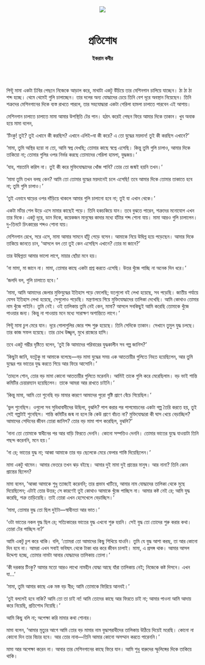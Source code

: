 <div align=center>
<img src=https://images.prothomalo.com/prothomalo-bangla%2F2022-09%2F5c292cc9-fc14-4150-9ac4-6c7601f4aece%2Fimg20220914_13310723.jpg?rect=0%2C0%2C1490%2C782&w=1200&ar=40%3A21&auto=format%2Ccompress&ogImage=true&mode=crop&overlay=&overlay_position=bottom&overlay_width_pct=1 />
<br><br>
<h1>প্রতিশোধ</h1> 
<h4>ইকরাম কবীর</h4>
<br><br>
</div>

পিন্টু মামা একটা ঢিবির পেছনে নিজেকে আড়াল করে, মাথাটা একটু উঁচিয়ে তার মেশিনগান চালিয়ে যাচ্ছেন। ঠা ঠা ঠা শব্দ হচ্ছে। থেমে থেমেই গুলি চালাচ্ছেন। তার দলের অন্য যোদ্ধাদের চেয়ে তিনি বেশ দূরে অবস্থান নিয়েছেন। তিনি শত্রুদের মেশিনগানের দিকে ব্যস্ত রাখতে পারলে, তার সহযোদ্ধারা একটা গেরিলা হামলা চালাতে পারবেন এই আশায়।

মেশিনগান চালাতে চালাতে মামা আমার উপস্থিতি টের পান। হঠাৎ করেই পেছন ফিরে আমার দিকে তাকান। খুব অবাক হয়ে মামা বলেন,

‘টিংকু! তুই? তুই এখানে কী করছিস? এখানে এলিই–বা কী করে? এ তো যুদ্ধের ময়দান! তুই কী করছিস এখানে?’

‘মামা, তুমি অস্থির হয়ো না তো, আমি স্বপ্ন দেখছি; তোমার কাছে স্বপ্নে এসেছি। কিন্তু তুমি গুলি চালাও, আমার দিকে তাকিয়ো না; তোমার গুলির ওপর নির্ভর করছে তোমাদের গেরিলা হামলা, যুদ্ধজয়।’

‘যাহ, শয়তানি করিস না। তুই কী করে মুক্তিযোদ্ধাদের খোঁজ পাবি? তোর তো জন্মই হয়নি তখন।’

‘মামা তুমি তখন বলছ কেন? আমি তো তোমার যুদ্ধের ময়দানেই চলে এসেছি! তবে আমার দিকে তোমার তাকাতে হবে না; তুমি গুলি চালাও।’

‘তুই এভাবে ঘাড়ের ওপর দাঁড়িয়ে থাকলে আমার গুলি চালানো হবে না; তুই যা এখান থেকে।’

একটা মর্টার শেল উড়ে এসে মামার কাছেই পড়ে। তিনি হকচকিয়ে যান। তবে বুঝতে পারেন, শত্রুদের মনোযোগ এখন তার দিকে। একটু দূরে, ডান দিকে, কয়েকজন মানুষের কাদার মধ্যে হাঁটার শব্দ শোনা যায়। মামা আরও গুলি চালালেন। দু-তিনটে চিৎকারের শব্দও শোনা যায়।

মেশিনগান রেখে, সরে এসে, মামা আমার সামনে হাঁটু গেড়ে বসেন। আমাকে নিয়ে উদ্বিগ্ন হয়ে পড়েছেন। আমার দিকে তাকিয়ে জানতে চান, ‘আসলে বল তো তুই কেন এসেছিস এখানে? তোর মা জানে?’

তার উদ্বিগ্নতা আমার ভালো লাগে, মায়ার ছোঁয়া মনে হয়।

‘না মামা, মা জানে না। মামা, তোমার কাছে একটা প্রশ্ন করতে এসেছি। উত্তর খুঁজে পাচ্ছি না অনেক দিন ধরে।’

‘জলদি বল, গুলি চালাতে হবে।’

‘মামা, আমি আমাদের জেলার মুক্তিযুদ্ধের ইতিহাস পড়ে ফেলেছি; যতগুলো বই লেখা হয়েছে, সব পড়েছি। জাতীয় পর্যায়ে যেসব ইতিহাস লেখা হয়েছে, সেগুলোও পড়েছি। মন্ত্রণালয়ে গিয়ে মুক্তিযোদ্ধাদের তালিকা দেখেছি। আমি কোথাও তোমার নাম খুঁজে পাইনি। তুমি নেই। ওই তালিকায় তুমি নেই কেন, মামা? আসলে সবকিছুই আমি করেছি তোমাকে খুঁজে পাওয়ার জন্য। কিন্তু না পাওয়ায় মনে মধ্যে সারাক্ষণ অশান্তিতে লাগে।’

পিন্টু মামা চুপ মেরে যান। দূরে গোলাগুলির জোর শব্দ শুরু হয়েছে। তিনি সেদিকে তাকান। সেখানে তুমুল যুদ্ধ চলছে। তার কাজ সফল হয়েছে। তার চোখ উজ্জ্বল, মুখে রাজ্যের হাসি।

তবে একটু গম্ভীর দৃষ্টিতে বলেন, ‘তুই কি আমাদের পরিবারের যুদ্ধকালীন সব গল্প জানিস?’

‘কিছুটা জানি, যতটুকু মা আমাকে বলেছে—বড় মামা যুদ্ধের সময় এক আততায়ীর গুলিতে নিহত হয়েছিলেন, আর তুমি যুদ্ধের পর ভাতের যুদ্ধ করতে গিয়ে আর ফিরে আসোনি।’

‘তাহলে শোন, তোর বড় মামা কোনো আততায়ীর গুলিতে মরেননি। আমিই তাকে গুলি করে মেরেছিলাম। বড় ভাই শান্তি কমিটির চেয়ারম্যান হয়েছিলেন। তাকে আমরা আর রাখতে চাইনি।’

‘কিন্তু মামা, আমি তো শুনেছি বড় মামার কারণে আমাদের পুরো গুষ্টি প্রাণে বেঁচে গিয়েছিল।’

‘ভুল শুনেছিস। ওগুলো সব সুবিধাবাদীদের উছিলা, বুঝলি? পাপ করার পর পাপমোচনের একটা গল্প তৈরি করতে হয়, তুই সেই গল্পটাই শুনেছিস। শান্তি কমিটির জন্ম না হলে কি কেউ প্রাণে বাঁচত না? মুক্তিযোদ্ধারা কী ঘাস খেয়ে বেড়াচ্ছিল? আমাদের সেদিনের জীবন তোরা জানিস? তোর বড় মামা পাপ করেছিল, বুঝলি?’

‘নানা তো তোমাকে স্বাধীনের পর আর বাড়ি ফিরতে দেননি। কোনো সম্পত্তিও দেননি। তোমার ভাতের যুদ্ধে যাওয়াটা তিনি পছন্দ করেননি, মনে হয়।’

‘না রে; ভাতের যুদ্ধ না; আব্বা আমাকে তার বড় ছেলেকে মেরে ফেলার শাস্তি দিয়েছিলেন।’

মামা একটু থামেন। আমার ভেতরে তখন ঝড় বইছে। আমার দুই মামা দুই প্রান্তের মানুষ। আর নানা? তিনি কোন প্রান্তের ছিলেন?

মামা বলেন, ‘আব্বা আমাকে শুধু ত্যাজ্যই করেননি; তার প্রভাব খাটিয়ে, আমার নাম যোদ্ধাদের তালিকা থেকে মুছে দিয়েছিলেন; এটাই তোর উত্তর; সে কারণেই তুই কোথাও আমাকে খুঁজে পাচ্ছিস না। আমার কষ্ট নেই রে; আমি যুদ্ধ করেছি, শত্রু তাড়িয়েছি। তাই তোরা এখন হেসেখেলে বেড়াচ্ছিস।’

‘মামা, তোমার যুদ্ধ তো ছিল দুইটা—স্বাধীনতা আর ভাত।’

‘ওটা ভাতের নকল যুদ্ধ ছিল রে; সত্যিকারের ভাতের যুদ্ধ এখনো শুরু হয়নি। সেই যুদ্ধ তো তোদের শুরু করার কথা। তোরা টের পাচ্ছিস না?’

আমি একটু চুপ করে থাকি। বলি, ‘তোমরা তো আমাদের কিছু শিখিয়ে যাওনি। তুমি যে যুদ্ধ আশা করছ, তা আর কোনো দিন হবে না। আমরা এখন সবাই ভবিষ্যৎ থেকে টাকা ধার করে জীবন চালাই। মামা, এ প্রসঙ্গ থাক। আমার আসল উদ্দেশ্য হচ্ছে, তোমার নামটা আবার যোদ্ধাদের তালিকায় তোলা।’

‘কী দরকার টিংকু? আমার মতো আরও লাখো নামহীন যোদ্ধা আছে যাঁরা তালিকায় নেই; নিজেকে কষ্ট দিসনে। এখন যা…’

‘মামা, তুমি আমার কাছে এক মস্ত বড় বীর; আমি তোমাকে ফিরিয়ে আনবই।’

‘তুই বললেই হবে নাকি? আমি তো তা চাই না! আমি তোদের কাছে আর ফিরতে চাই না; আমার পাওনা আমি আদায় করে নিয়েছি, প্রতিশোধ নিয়েছি।’

আমি কিছু বলি না; অপেক্ষা করি মামার কথা শোনার।

মামা বলেন, ‘আমার মৃত্যুর আগে আমি তোর বড় মামার নাম যুদ্ধাপরাধীদের তালিকায় উঠিয়ে দিয়েই মরেছি। কোনো না কোনো দিন তার বিচার হবে। আর তোর নানা—তিনি আমার কোনো অসম্মান করতে পারেননি।’

মামা আর অপেক্ষা করেন না। আবার তার মেশিনগানের কাছে ফিরে যান। আমি শুধু বারুদের স্ফুলিঙ্গের দিকে তাকিয়ে থাকি।
